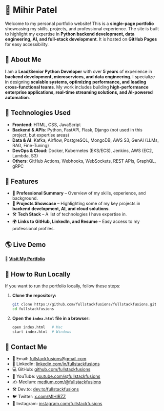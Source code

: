 # 🚀 Mihir Patel

Welcome to my personal portfolio website! This is a **single-page portfolio** showcasing my skills, projects, and professional experience. The site is built to highlight my expertise in **Python backend development, data engineering, AI, and full-stack development**. It is hosted on **GitHub Pages** for easy accessibility.

## 📌 About Me

I am a **Lead/Senior Python Developer** with over **5 years** of experience in **backend development, microservices, and data engineering**. I specialize in designing **scalable systems, optimizing performance, and leading cross-functional teams**. My work includes building **high-performance enterprise applications, real-time streaming solutions, and AI-powered automation**.

## 🔧 Technologies Used

- **Frontend**: HTML, CSS, JavaScript
- **Backend & APIs**: Python, FastAPI, Flask, Django (not used in this project, but expertise areas)
- **Data & AI**: Kafka, Airflow, PostgreSQL, MongoDB, AWS S3, GenAI (LLMs, RAG, Fine-Tuning)
- **DevOps & Cloud**: Docker, Kubernetes (EKS/ECS), Jenkins, AWS (EC2, Lambda, S3)
- **Others**: GitHub Actions, Webhooks, WebSockets, REST APIs, GraphQL, gRPC

## 📂 Features

- 🎯 **Professional Summary** – Overview of my skills, experience, and background.
- 📌 **Projects Showcase** – Highlighting some of my key projects in **backend development, AI, and cloud solutions**.
- 🛠 **Tech Stack** – A list of technologies I have expertise in.
- 🌍 **Links to GitHub, LinkedIn, and Resume** – Easy access to my professional profiles.

## 🌎 Live Demo

🔗 **[Visit My Portfolio](https://fullstackfusions.com/)**

## 📜 How to Run Locally

If you want to run the portfolio locally, follow these steps:

1. **Clone the repository:**
   ```bash
   git clone https://github.com/fullstackfusions/fullstackfusions.git
   cd fullstackfusions
   ```

2. **Open the `index.html` file in a browser:**
   ```bash
   open index.html   # Mac
   start index.html  # Windows
   ```

## 📧 Contact Me

- 📩 Email: [fullstackfusions@gmail.com](mailto:fullstackfusions@gmail.com)
- 🔗 LinkedIn: [linkedin.com/in/fullstackfusions](https://linkedin.com/in/fullstackfusions)
- 💻 GitHub: [github.com/fullstackfusions](https://github.com/fullstackfusions)
- 🎥 YouTube: [youtube.com/@fullstackfusions](https://www.youtube.com/@fullstackfusions)
- ✍️ Medium: [medium.com/@fullstackfusions](https://medium.com/@fullstackfusions)
- 🛠 Dev.to: [dev.to/fullstackfusions](https://dev.to/fullstackfusions)
- 🐦 Twitter: [x.com/MIHIRZZ](https://x.com/MIHIRZZ)
- 📸 Instagram: [instagram.com/fullstackfusions](https://instagram.com/fullstackfusions)
